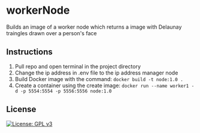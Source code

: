 # workerNode
Builds an image of a worker node which returns a image with Delaunay traingles drawn over a person's face


## Instructions
1. Pull repo and open terminal in the project directory
2. Change the ip address in .env file to the ip address manager node
3. Build Docker image with the command: 
 `docker build -t node:1.0 .`
5. Create a container using the create image: `docker run --name worker1 -d -p 5554:5554 -p 5556:5556 node:1.0`


## License
[![License: GPL v3](https://img.shields.io/badge/License-GPLv3-blue.svg)](https://github.com/Znsored/workerNode/blob/main/LICENSE)
